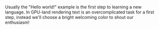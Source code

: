 Usually the "Hello world!" example is the first step to learning a new language. In GPU-land rendering text is an overcomplicated task for a first step, instead we'll choose a bright welcoming color to shout our enthusiasm!
